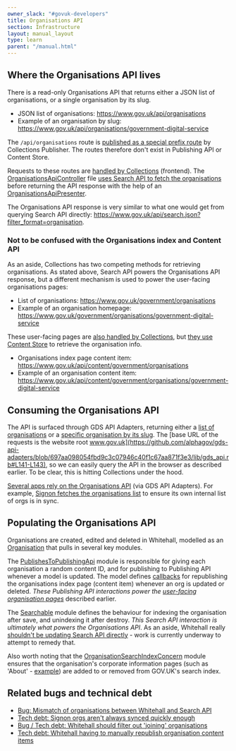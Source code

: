 ```yaml
---
owner_slack: "#govuk-developers"
title: Organisations API
section: Infrastructure
layout: manual_layout
type: learn
parent: "/manual.html"
---
```


## Where the Organisations API lives

There is a read-only Organisations API that returns either a JSON list of organisations, or a single organisation by its slug.

- JSON list of organisations: <https://www.gov.uk/api/organisations>
- Example of an organisation by slug: <https://www.gov.uk/api/organisations/government-digital-service>

The `/api/organisations` route is [published as a special prefix route](https://github.com/alphagov/collections-publisher/commit/bf2bc4fcf2e69d9accbfefb40c7dccef803f4c4e) by Collections Publisher. The routes therefore don't exist in Publishing API or Content Store.

Requests to these routes are [handled by Collections](https://github.com/alphagov/collections/blob/816d1fb6de93ffac386636fb7b8d6e1608bcf763/config/routes.rb#L72-L81) (frontend). The [OrganisationsApiController](https://github.com/alphagov/collections/blob/f8573ec0e7c033d795c53bfdfd56296e28b136df/app/controllers/organisations_api_controller.rb#L4-L24) file [uses Search API to fetch the organisations](https://github.com/alphagov/collections/blob/f8573ec0e7c033d795c53bfdfd56296e28b136df/app/controllers/organisations_api_controller.rb#L56-L65) before returning the API response with the help of an [OrganisationsApiPresenter](https://github.com/alphagov/collections/blob/968fb89bfec0d8ee264329ecd50d3096ad2429bb/app/presenters/organisations_api_presenter.rb).

The Organisations API response is very similar to what one would get from querying Search API directly: <https://www.gov.uk/api/search.json?filter_format=organisation>.

### Not to be confused with the Organisations index and Content API

As an aside, Collections has two competing methods for retrieving organisations. As stated above, Search API powers the Organisations API response, but a different mechanism is used to power the user-facing organisations pages:

- List of organisations: <https://www.gov.uk/government/organisations>
- Example of an organisation homepage: <https://www.gov.uk/government/organisations/government-digital-service>

These user-facing pages are [also handled by Collections](https://github.com/alphagov/collections/blob/816d1fb6de93ffac386636fb7b8d6e1608bcf763/config/routes.rb#L36-L48), but [they use Content Store](https://github.com/alphagov/collections/blob/5d5382fd768ea8123ed13b548ca5acc3756bc62c/app/controllers/organisations_controller.rb#L8-L12) to retrieve the organisation info.

- Organisations index page content item: <https://www.gov.uk/api/content/government/organisations>
- Example of an organisation content item: <https://www.gov.uk/api/content/government/organisations/government-digital-service>

## Consuming the Organisations API

The API is surfaced through GDS API Adapters, returning either a [list of organisations](https://github.com/alphagov/gds-api-adapters/blob/f053a0783fd5aa54fad8be35c8bbb70bc22c6954/lib/gds_api/organisations.rb#L4-L6) or a [specific organisation by its slug](https://github.com/alphagov/gds-api-adapters/blob/f053a0783fd5aa54fad8be35c8bbb70bc22c6954/lib/gds_api/organisations.rb#L8-L10). The [base URL of the requests is the website root www.gov.uk](https://github.com/alphagov/gds-api-adapters/blob/697aa098054fbd9c3c07946c40f1c67aa871f3e3/lib/gds_api.rb#L141-L143), so we can easily query the API in the browser as described earlier. To be clear, this is hitting Collections under the hood.

[Several apps rely on the Organisations API](https://github.com/search?q=org%3Aalphagov%20GdsApi.organisations&type=code) (via GDS API Adapters). For example, [Signon fetches the organisations list](https://github.com/alphagov/signon/blob/43380578e39c75c019961d6a9469e841d8f53113/lib/organisations_fetcher.rb#L27) to ensure its own internal list of orgs is in sync.

## Populating the Organisations API

Organisations are created, edited and deleted in Whitehall, modelled as an [Organisation](https://github.com/alphagov/whitehall/blob/75efcb936f3b02a5923742fed15bb5cc4d995895/app/models/organisation.rb) that pulls in several key modules.

The [PublishesToPublishingApi](https://github.com/alphagov/whitehall/blob/7979f7712636774f1fcd74c81d8f48fbaa96b60a/lib/publishes_to_publishing_api.rb) module is responsible for giving each organisation a random content ID, and for publishing to Publishing API whenever a model is updated. The model defines [callbacks](https://github.com/alphagov/whitehall/blob/75efcb936f3b02a5923742fed15bb5cc4d995895/app/models/organisation.rb#L213-L215) for republishing the organisations index page (content item) whenever an org is updated or deleted. *These Publishing API interactions power the [user-facing organisation pages](#not-to-be-confused-with-the-organisations-index-and-content-api)* described earlier.

The [Searchable](https://github.com/alphagov/whitehall/blob/a67fae1b8a0963927f38ce9987b99059fa9fff92/app/models/concerns/searchable.rb) module defines the behaviour for indexing the organisation after save, and unindexing it after destroy. *This Search API interaction is ultimately what powers the Organisations API*. As an aside, Whitehall really [shouldn't be updating Search API directly](https://trello.com/c/vnrBGTvr/26-search-is-populated-by-whitehall-sending-data) - work is currently underway to attempt to remedy that.

Also worth noting that the [OrganisationSearchIndexConcern](https://github.com/alphagov/whitehall/blob/3a3d7d113706d5ce9ecf350c9670ca0961438de1/app/models/concerns/organisation/organisation_search_index_concern.rb) module ensures that the organisation's corporate information pages (such as 'About' - [example](https://www.gov.uk/government/organisations/government-digital-service/about)) are added to or removed from GOV.UK's search index.

## Related bugs and technical debt

- [Bug: Mismatch of organisations between Whitehall and Search API](https://trello.com/c/oPEsW9mH/)
- [Tech debt: Signon orgs aren't always synced quickly enough](https://trello.com/c/r3nUwq1Y/419-automate-syncing-organisations-into-signon)
- [Bug / Tech debt: Whitehall should filter out 'joining' organisations](https://trello.com/c/yd6YbPHX/612-dont-include-joining-organisations-in-the-works-with-count)
- [Tech debt: Whitehall having to manually republish organisation content items](https://trello.com/c/V2riPPGI/)
